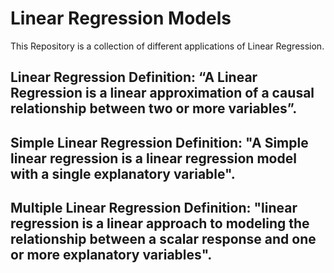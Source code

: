 # Linear Regression Models

This Repository is a collection of different applications of Linear Regression.

## Linear Regression Definition: “A Linear Regression is a linear approximation of a causal relationship between two or more variables”.

## Simple Linear Regression Definition: "A Simple linear regression is a linear regression model with a single explanatory variable".

## Multiple Linear Regression Definition: "linear regression is a linear approach to modeling the relationship between a scalar response and one or more explanatory variables".
